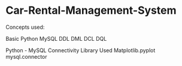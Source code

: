 # Car-Rental-Management-System

Concepts used:

Basic Python
MySQL
DDL
DML
DCL
DQL

Python - MySQL Connectivity
Library Used
Matplotlib.pyplot
mysql.connector
